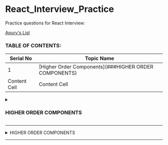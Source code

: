 # React_Interview_Practice
Practice questions for React Interview:

[Apurv's List](https://ak-react-slides.netlify.app/#0)

### TABLE OF CONTENTS: 

| Serial No  | Topic Name |
| ------------- | ------------- |
| 1  |[Higher Order Components](###HIGHER ORDER COMPONENTS)|
| Content Cell  | Content Cell  |


<details>
  <summary><h3>HIGHER ORDER COMPONENTS</h3></summary>
<br>


Higher Order Component in React is defined a component which takes another component as input and may or may not return another component.
  
  <br>
  <br>

  <b>For example :</b> Suppose you have two buttons to design – Login & Register – So you can design a button component – then pass it to another higher order component which will have additional functionalities like – styling – on Click – then the text

 [YT](https://www.youtube.com/watch?v=o22KRrxab18&list=PLmcRO0ZwQv4QMslGJQg7N8AzaHkC5pJ4t&index=28) 

</details>

---

<details>
<summary>HIGHER ORDER COMPONENTS</summary>
<br>


Higher Order Component in React is defined a component which takes another component as input and may or may not return another component.
  
  <br>
  <br>

For example : Suppose you have two buttons to design – Login & Register – So you can design a button component – then pass it to another higher order component which will have additional functionalities like – styling – on Click – then the text

 [YT](https://www.youtube.com/watch?v=o22KRrxab18&list=PLmcRO0ZwQv4QMslGJQg7N8AzaHkC5pJ4t&index=28) 

</details>

---

